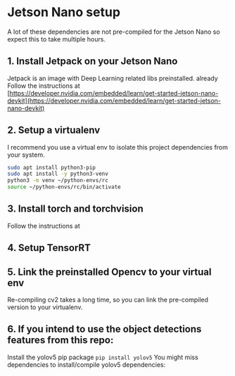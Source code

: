 # Jetson Nano setup
A lot of these dependencies are not pre-compiled for the Jetson Nano so expect this to take multiple hours.

## 1. Install Jetpack on your Jetson Nano
Jetpack is an image with Deep Learning related libs preinstalled. already  
Follow the instructions at [https://developer.nvidia.com/embedded/learn/get-started-jetson-nano-devkit](https://developer.nvidia.com/embedded/learn/get-started-jetson-nano-devkit)

## 2. Setup a virtualenv
I recommend you use a virtual env to isolate this project dependencies from your system.  
```bash
sudo apt install python3-pip
sudo apt install -y python3-venv
python3 -m venv ~/python-envs/rc
source ~/python-envs/rc/bin/activate
```

## 3. Install torch and torchvision
Follow the instructions at

## 4. Setup TensorRT

## 5. Link the preinstalled Opencv to your virtual env
Re-compiling cv2 takes a long time, so you can link the pre-compiled version to your virtualenv.

## 6. If you intend to use the object detections features from this repo:
Install the yolov5 pip package
`pip install yolov5`
You might miss dependencies to install/compile yolov5 dependencies:
```
```
